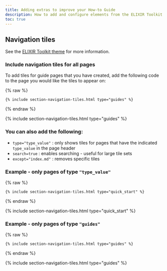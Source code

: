 ```yaml
---
title: Adding extras to improve your How-to Guide
description: How to add and configure elements from the ELIXIR Toolkit theme that will improve the appearance and function of your How-to Guides.
toc: true
---
```



## Navigation tiles

See the [ELIXIR Toolkit theme](https://elixir-belgium.github.io/elixir-toolkit-theme/overview_tiles#section-tiles-with-information) for more information.


### Include navigation tiles for all pages

To add tiles for guide pages that you have created, add the following code to the page you would like the tiles to appear on:

{% raw %}
```
{% include section-navigation-tiles.html type="guides" %}
```
{% endraw %}

{% include section-navigation-tiles.html type="guides" %}

### You can also add the following:

- `type="type_value"` : only shows tiles for pages that have the indicated `type_value` in the page header
- `search=true` : enables searching - useful for large tile sets
- `except="index.md"` : removes specific tiles


### Example - only pages of type `"type_value"`

{% raw %}
```
{% include section-navigation-tiles.html type="quick_start" %}
```
{% endraw %}

{% include section-navigation-tiles.html type="quick_start" %}


### Example - only pages of type `"guides"`

{% raw %}
```
{% include section-navigation-tiles.html type="guides" %}
```
{% endraw %}

{% include section-navigation-tiles.html type="guides" %}
